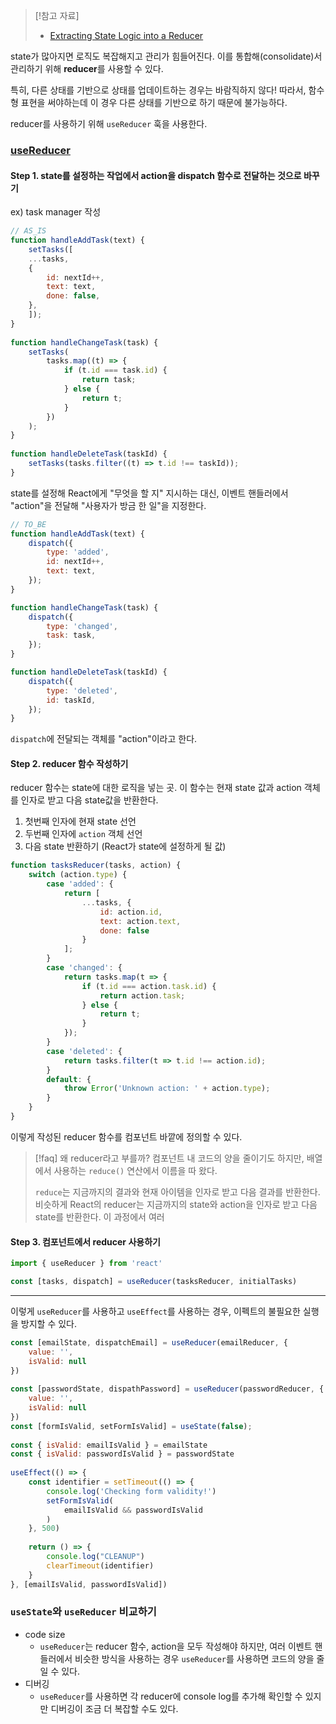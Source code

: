 > [!참고 자료]
> - [Extracting State Logic into a Reducer](https://react.dev/learn/extracting-state-logic-into-a-reducer)

state가 많아지면 로직도 복잡해지고 관리가 힘들어진다.
이를 통합해(consolidate)서 관리하기 위해 **reducer**를 사용할 수 있다.

특히, 다른 상태를 기반으로 상태를 업데이트하는 경우는 바람직하지 않다!
따라서, 함수형 표현을 써야하는데 이 경우 다른 상태를 기반으로 하기 때문에 불가능하다.

reducer를 사용하기 위해 `useReducer` 훅을 사용한다.
### [useReducer](https://react.dev/reference/react/useReducer)

#### Step 1. state를 설정하는 작업에서 action을 dispatch 함수로 전달하는 것으로 **바꾸기**
ex) task manager 작성
```javascript
// AS_IS
function handleAddTask(text) {
	setTasks([
	...tasks,
	{
		id: nextId++,
		text: text,
		done: false,
	},
	]);
}
  
function handleChangeTask(task) {
	setTasks(
		tasks.map((t) => {
			if (t.id === task.id) {
				return task;
			} else {
				return t;
			}
		})
	);
}
  
function handleDeleteTask(taskId) {
	setTasks(tasks.filter((t) => t.id !== taskId));
}
```

state를 설정해 React에게 "무엇을 할 지" 지시하는 대신, 이벤트 핸들러에서 "action"을 전달해 "사용자가 방금 한 일"을 지정한다.

```javascript
// TO_BE
function handleAddTask(text) {  
	dispatch({  
		type: 'added',  
		id: nextId++,  
		text: text,  
	});  
}  

function handleChangeTask(task) {  
	dispatch({  
		type: 'changed',  
		task: task,  
	});  
}  

function handleDeleteTask(taskId) {  
	dispatch({  
		type: 'deleted',  
		id: taskId,  
	});  
}
```

`dispatch`에 전달되는 객체를 "action"이라고 한다.

#### Step 2. reducer 함수 **작성하기**
reducer 함수는 state에 대한 로직을 넣는 곳.
이 함수는 현재 state 값과 action 객체를 인자로 받고 다음 state값을 반환한다.

1. 첫번째 인자에 현재 state 선언
2. 두번째 인자에 `action`  객체 선언
3. 다음 state 반환하기 (React가 state에 설정하게 될 값)

```javascript
function tasksReducer(tasks, action) {  
	switch (action.type) {  
		case 'added': {  
			return [
				...tasks, {  
					id: action.id,  
					text: action.text,  
					done: false  
				}
			];  
		}  
		case 'changed': {  
			return tasks.map(t => {  
				if (t.id === action.task.id) {  
					return action.task;  
				} else {  
					return t;  
				}  
			});  
		}  
		case 'deleted': {  
			return tasks.filter(t => t.id !== action.id);  
		}  
		default: {  
			throw Error('Unknown action: ' + action.type);  
		}  
	}  
}
```

이렇게 작성된 reducer 함수를 컴포넌트 바깥에 정의할 수 있다.

> [!faq] 왜 reducer라고 부를까?
> 컴포넌트 내 코드의 양을 줄이기도 하지만, 배열에서 사용하는 `reduce()` 연산에서 이름을 따 왔다.
> 
> `reduce`는 지금까지의 결과와 현재 아이템을 인자로 받고 다음 결과를 반환한다.
> 비슷하게 React의 reducer는 지금까지의  state와 action을 인자로 받고 다음 state를 반환한다. 이 과정에서 여러 

#### Step 3. 컴포넌트에서 reducer **사용하기**

```javascript
import { useReducer } from 'react'

const [tasks, dispatch] = useReducer(tasksReducer, initialTasks)
```


---
이렇게 `useReducer`를 사용하고 `useEffect`를 사용하는 경우, 이펙트의 불필요한 실행을 방지할 수 있다.

```javascript
const [emailState, dispatchEmail] = useReducer(emailReducer, {
	value: '',
	isValid: null
})
  
const [passwordState, dispathPassword] = useReducer(passwordReducer, {
	value: '',
	isValid: null
})
const [formIsValid, setFormIsValid] = useState(false);
  
const { isValid: emailIsValid } = emailState
const { isValid: passwordIsValid } = passwordState
  
useEffect(() => {
	const identifier = setTimeout(() => {
		console.log('Checking form validity!')
		setFormIsValid(
			emailIsValid && passwordIsValid
		)
	}, 500)
  
	return () => {
		console.log("CLEANUP")
		clearTimeout(identifier)
	}
}, [emailIsValid, passwordIsValid])
```


### `useState`와 `useReducer` 비교하기
- code size
	- `useReducer`는 reducer 함수, action을 모두 작성해야 하지만, 여러 이벤트 핸들러에서 비슷한 방식을 사용하는 경우 `useReducer`를 사용하면 코드의 양을 줄일 수 있다.
- 디버깅
	- `useReducer`를 사용하면 각 reducer에 console log를 추가해 확인할 수 있지만 디버깅이 조금 더 복잡할 수도 있다.